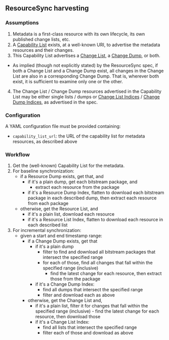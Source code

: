 ## ResourceSync harvesting

### Assumptions

1. Metadata is a first-class resource with its own lifecycle, its own published change lists, etc.
2. A [Capability List](http://www.openarchives.org/rs/1.0/resourcesync#CapabilityList) exists, at a well-known URI, to advertise the metadata resources and their changes.
3. This Capability List advertises a [Change List](http://www.openarchives.org/rs/1.0/resourcesync#ChangeList), a [Change Dump](http://www.openarchives.org/rs/1.0/resourcesync#ChangeDump), or both.
  * As implied (though not explicitly stated) by the ResourceSync spec, if both a Change List and a Change Dump exist, all changes in the Change List are also in a corresponding Change Dump. That is, wherever both exist, it is sufficient to examine only one or the other.
4. The Change List / Change Dump resources advertised in the Capability List may be either single lists / dumps or [Change List Indices](http://www.openarchives.org/rs/1.0/resourcesync#ChangeListIndex) / [Change Dump Indices](http://www.openarchives.org/rs/1.0/resourcesync#ChangeDumpIndex), as advertised in the spec.

### Configuration

A YAML configuration file must be provided containing:

- `capability_list_url`: the URL of the capability list for metadata resources, as described above

### Workflow

1. Get the (well-known) Capability List for the metadata.
2. For baseline synchronization:
    - if a Resource Dump exists, get that, and
        - if it's a plain dump, get each bitstream package, and
            - extract each resource from the package
        - if it's a Resource Dump Index, flatten to download each bitstream package in each described dump, then extract each resource from each package
    - otherwise, get the Resource List, and
        - if it's a plain list, download each resource
        - if it's a Resource List Index, flatten to download each resource in each described list
3. For incremental synchronization:
    - given a start and end timestamp range:
        - if a Change Dump exists, get that
          - if it's a plain dump
            - filter to find and download all bitstream packages that intersect the specified range
            - for each of those, find all changes that fall within the specified range (inclusive)
                - find the latest change for each resource, then extract those from the package
          - if it's a Change Dump Index:
            - find all dumps that intersect the specified range
            - filter and download each as above
        - otherwise, get the Change List and,
          - if it's a plain list, filter it for changes that fall within the specified range (inclusive)
                - find the latest change for each resource, then download those
          - if it's a Change List Index:
            - find all lists that intersect the specified range
            - filter each of those and download as above
